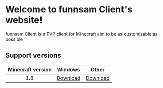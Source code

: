 # Welcome to funnsam Client's website!

funnsam Client is a PVP client for Minecraft aim to be as customizable as possible

## Support versions
| Minecraft version | Windows | Other |
|:-----------------:|:-------:|:-----:|
| 1.8 | [Download](https://github.com/funnsam/funnsam-Client/releases/download/1.8-0.2.0-b.1/fc-win-0.2.0-b.1.exe) | [Download](https://github.com/funnsam/funnsam-Client/releases/download/1.8-0.2.0-b.1/fc-other-0.2.0-b.1.zip) |
